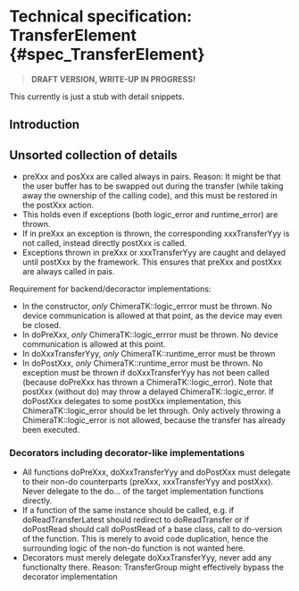 Technical specification: TransferElement {#spec_TransferElement}
========================================

> **DRAFT VERSION, WRITE-UP IN PROGRESS!**

This currently is just a stub with detail snippets.

## Introduction ##

## Unsorted collection of details ###

* preXxx and posXxx are called always in pairs. Reason: It might be that the user buffer has to be swapped out during the transfer (while taking away the ownership of the calling code), and this must be restored in the postXxx action.
* This holds even if exceptions (both logic_error and runtime_error) are thrown.
* If in preXxx an exception is thrown, the corresponding xxxTransferYyy is not called, instead directly postXxx is called.
* Exceptions thrown in preXxx or xxxTransferYyy are caught and delayed until postXxx by the framework. This ensures that preXxx and postXxx are always called in pais.

Requirement for backend/decoractor implementations:

* In the constructor, *only* ChimeraTK::logic_errror must be thrown. No device communication is allowed at that point, as the device may even be closed.
* In doPreXxx, *only* ChimeraTK::logic_errror must be thrown. No device communication is allowed at this point.
* In doXxxTransferYyy, *only* ChimeraTK::runtime_error must be thrown
* In doPostXxx, *only* ChimeraTK::runtime_error must be thrown. No exception must be thrown if doXxxTransferYyy has not been called (because doPreXxx has thrown a ChimeraTK::logic_error). Note that postXxx (without do) may throw a delayed ChimeraTK::logic_error. If doPostXxx delegates to some postXxx implementation, this ChimeraTK::logic_error should be let through. Only actively throwing a ChimeraTK::logic_error is not allowed, because the transfer has already been executed.


### Decorators including decorator-like implementations ###

* All functions doPreXxx, doXxxTransferYyy and doPostXxx must delegate to their non-do counterparts (preXxx, xxxTransferYyy and postXxx). Never delegate to the do... of the target implementation functions directly.
* If a function of the same instance should be called, e.g. if doReadTransferLatest should redirect to doReadTransfer or if doPostRead should call doPostRead of a base class, call to do-version of the function. This is merely to avoid code duplication, hence the surrounding logic of the non-do function is not wanted here.
* Decorators must merely delegate doXxxTransferYyy, never add any functionalty there. Reason: TransferGroup might effectively bypass the decorator implementation

